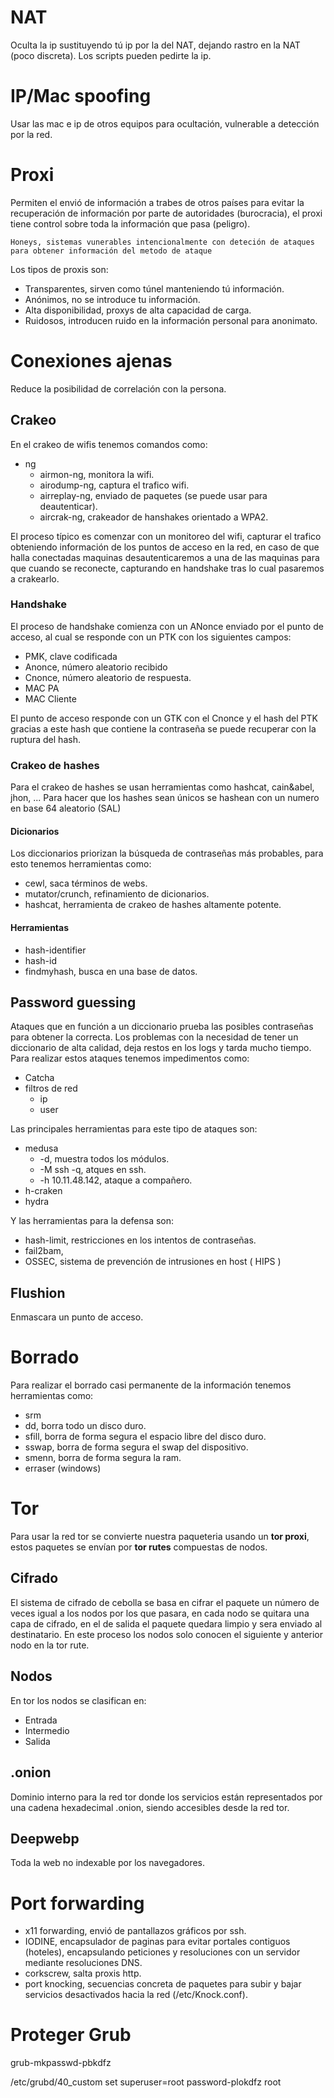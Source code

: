 # NAT
Oculta la ip sustituyendo tú ip por la del NAT, dejando rastro en la NAT (poco discreta). Los scripts pueden pedirte la ip.
# IP/Mac spoofing
Usar las mac e ip de otros equipos para ocultación, vulnerable a detección por la red.
# Proxi
Permiten el envió de información a trabes de otros países para evitar la recuperación de información por parte de autoridades (burocracia), el proxi tiene control sobre toda la información que pasa (peligro).

```note
Honeys, sistemas vunerables intencionalmente con deteción de ataques para obtener información del metodo de ataque
```

Los tipos de proxis son:
- Transparentes, sirven como túnel manteniendo tú información.
- Anónimos, no se introduce tu información.
- Alta disponibilidad, proxys de alta capacidad de carga.
- Ruidosos, introducen ruido en la información personal para anonimato.

# Conexiones ajenas
Reduce la posibilidad de correlación con la persona.
## Crakeo
En el crakeo de wifis tenemos comandos como:
- ng
	- airmon-ng, monitora la wifi.
	- airodump-ng, captura el trafico wifi.
	- airreplay-ng, enviado de paquetes (se puede usar para deautenticar).
	- aircrak-ng, crakeador de hanshakes orientado a WPA2.

El proceso típico es comenzar con un monitoreo del wifi, capturar el trafico obteniendo información de los puntos de acceso en la red, en caso de que halla conectadas maquinas
desautenticaremos a una de las maquinas para que cuando se reconecte, capturando en handshake tras lo cual pasaremos a crakearlo.
### Handshake
El proceso de handshake comienza con un ANonce enviado por el punto de acceso, al cual se responde con un PTK con los siguientes campos:
- PMK, clave codificada
- Anonce, número aleatorio recibido 
- Cnonce, número aleatorio de respuesta.
- MAC PA
- MAC Cliente

El punto de acceso responde con un GTK con el Cnonce y el hash del PTK gracias a este hash que contiene la contraseña se puede recuperar con la ruptura del hash.
### Crakeo de hashes
Para el crakeo de hashes se usan herramientas como hashcat, cain&abel, jhon, ...
Para hacer que los hashes sean únicos se hashean con un numero en base 64 aleatorio (SAL)
#### Dicionarios
Los diccionarios priorizan la búsqueda de contraseñas más probables, para esto tenemos herramientas como:
- cewl, saca términos de webs.
- mutator/crunch, refinamiento de dicionarios.
- hashcat, herramienta de crakeo de hashes altamente potente.

#### Herramientas
- hash-identifier
- hash-id
- findmyhash, busca en una base de datos.
## Password guessing
Ataques que en función a un diccionario prueba las posibles contraseñas para obtener la correcta. Los problemas con la necesidad de tener un diccionario de alta calidad, deja restos en los logs y tarda mucho tiempo.
Para realizar estos ataques tenemos impedimentos como:
- Catcha
- filtros de red
	- ip
	- user

Las principales herramientas para este tipo de ataques son:
- medusa
	- -d, muestra todos los módulos.
	- -M ssh -q, atques en ssh.
	- -h 10.11.48.142, ataque a compañero.
- h-craken
- hydra

Y las herramientas para la defensa son:
- hash-limit, restricciones en los intentos de contraseñas.
- fail2bam, 
- OSSEC, sistema de prevención de intrusiones en host ( HIPS )

## Flushion
Enmascara un punto de acceso.
# Borrado
Para realizar el borrado casi permanente de la información tenemos herramientas como:
- srm
- dd, borra todo un disco duro.
- sfill, borra de forma segura el espacio libre del disco duro.
- sswap, borra de forma segura el swap del dispositivo.
- smenn, borra de forma segura la ram.
- erraser (windows)

# Tor
Para usar la red tor se convierte nuestra paqueteria usando un **tor proxi**, estos paquetes se envían por **tor rutes** compuestas de nodos.
## Cifrado
El sistema de cifrado de cebolla se basa en cifrar el paquete un número de veces igual a los nodos por los que pasara, en cada nodo se quitara una capa de cifrado, en el de salida el paquete quedara limpio y sera enviado al destinatario.
En este proceso los nodos solo conocen el siguiente y anterior nodo en la tor rute.
## Nodos
En tor los nodos se clasifican en:
- Entrada
- Intermedio
- Salida
## .onion
Dominio interno para la red tor donde los servicios están representados por una cadena hexadecimal .onion, siendo accesibles desde la red tor.
## Deepwebp
Toda la web no indexable por los navegadores.
# Port forwarding
- x11 forwarding, envió de pantallazos gráficos por ssh.
- IODINE, encapsulador de paginas para evitar portales contiguos (hoteles), encapsulando peticiones y resoluciones con un servidor mediante resoluciones DNS.
- corkscrew, salta proxis http.
- port knocking, secuencias concreta de paquetes para subir y bajar servicios desactivados hacia la red (/etc/Knock.conf).

# Proteger Grub
grub-mkpasswd-pbkdfz

/etc/grubd/40_custom
set superuser=root
password-plokdfz root